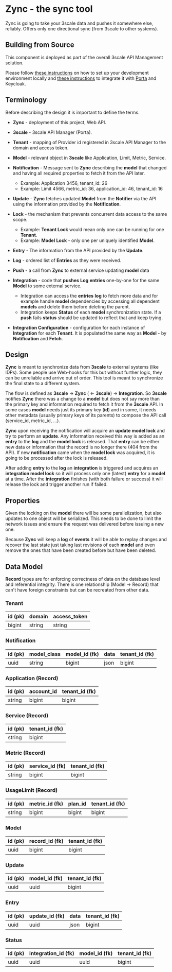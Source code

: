 # Zync - the sync tool

Zync is going to take your 3scale data and pushes it somewhere else, reliably. Offers only one directional sync (from 3scale to other systems).

## Building from Source

This component is deployed as part of the overall 3scale API Management solution.

Please follow [these instructions](INSTALL.md) on how to set up your development environment locally and [these instructions](INTEGRATE.md) to integrate it with [Porta](https://github.com/3scale/porta) and Keycloak.

## Terminology

Before describing the design it is important to define the terms.

* **Zync** - deployment of this project, Web API.


* **3scale** - 3scale API Manager (Porta).
* **Tenant** - mapping of Provider id registered in 3scale API Manager to the domain and access token.
* **Model** - relevant object in **3scale** like Application, Limit, Metric, Service.
* **Notification** - Message sent to **Zync** describing the **model** that changed and having all required properties to fetch it from the API later.
  * Example: Application 3456, tenant_id: 26
  * Example: Limit 4566, metric_id: 36, application_id: 46, tenant_id: 16
* **Update** - **Zync** fetches updated **Model** from the **Notifier** via the API using the information provided by the **Notification**.
* **Lock** - the mechanism that prevents concurrent data access to the same scope.
  * Example: **Tenant Lock** would mean only one can be running for one **Tenant**.
  * Example: **Model** **Lock** - only one per uniquely identified **Model**.
* **Entry** - The information from the API provided by the **Update**.
* **Log** - ordered list of **Entries** as they were received.
* **Push** - a call from **Zync** to external service updating **model** data
* **Integration** - code that **pushes** **Log** **entries** one-by-one for the same **Model** to some external service.
  * Integration can access the **entries** **log** to fetch more data and for example handle **model** dependencies by accessing all dependent **models** and delete them before deleting the parent.
  * Integration keeps **Status** of each **model** synchronization state. If a **push** fails **status** should be updated to reflect that and keep trying.
* **Integration Configuration** - configuration for each instance of **Integration** for each **Tenant**. It is populated the same way as **Model** - by **Notification** and **Fetch**.

## Design

**Zync** is meant to synchronize data from **3scale** to external systems (like IDPs). Some people use Web-hooks for this but without further logic, they can be unreliable and arrive out of order. This tool is meant to synchronize the final state to a different system.

The flow is defined as **3scale** -> **Zync** ( <- **3scale**) -> **Integration**. So **3scale** notifies **Zync** there was a change to a **model** but does not say more than the primary key and information required to fetch it from the **3scale** API. In some cases **model** needs just its primary key (**id**) and in some, it needs other metadata (usually primary keys of its parents) to compose the API call (service_id, metric_id, …).

**Zync** upon receiving the notification will acquire an **update model lock** and try to perform an **update**. Any information received this way is added as an **entry** to the **log** and the **model lock** is released. That **entry** can be either new data or information that the record is no longer there (404 from the API). If new **notification** came when the **model lock** was acquired, it is going to be processed after the lock is released.

After adding **entry** to the **log** an **integration** is triggered and acquires an **integration model lock** so it will process only one (latest) **entry** for a **model** at a time. After the **integration** finishes (with both failure or success) it will release the lock and trigger another run if failed.

## Properties

Given the locking on the **model** there will be some parallelization, but also updates to one object will be serialized. This needs to be done to limit the network issues and ensure the request was delivered before issuing a new one.

Because **Zync** will keep a **log** of **events** it will be able to replay changes and recover the last state just taking last revisions of each **model** and even remove the ones that have been created before but have been deleted.

## Data Model

**Record** types are for enforcing correctness of data on the database level and referential integrity. There is one relationship (Model -> Record) that can't have foreign constraints but can be recreated from other data.

### Tenant

| id (pk) | domain | access_token |
| ------- | ------ | ------------ |
| bigint  | string | string       |

### Notification

| id (pk) | model_class | model_id (fk) | data | tenant_id (fk) |
| ------- | ----------- | ------------- | ---- | -------------- |
| uuid    | string      | bigint        | json | bigint         |

### Application (Record)

| id (pk) | account_id | tenant_id (fk) |
| ------- | ---------- | -------------- |
| string  | bigint     | bigint         |

### Service (Record)

| id (pk) | tenant_id (fk) |
| ------- | -------------- |
| string  | bigint         |

### Metric (Record)

| id (pk) | service_id (fk) | tenant_id (fk) |
| ------- | --------------- | -------------- |
| string  | bigint          | bigint         |

### UsageLimit (Record)

| id (pk) | metric_id (fk) | plan_id | tenant_id (fk) |
| ------- | -------------- | ------- | -------------- |
| string  | bigint         | bigint  | bigint         |

### Model

| id (pk) | record_id (fk) | tenant_id (fk) |
| ------- | -------------- | -------------- |
| uuid    | bigint         | bigint         |

### Update

| id (pk) | model_id (fk) | tenant_id (fk) |
| ------- | ------------- | -------------- |
| uuid    | uuid          | bigint         |

### Entry

| id (pk) | update_id (fk) | data | tenant_id (fk) |
| ------- | -------------- | ---- | -------------- |
| uuid    | uuid           | json | bigint         |

### Status

| id (pk) | integration_id (fk) | model_id (fk) | tenant_id (fk) |
| ------- | ------------------- | ------------- | -------------- |
| uuid    | uuid                | uuid          | bigint         |
